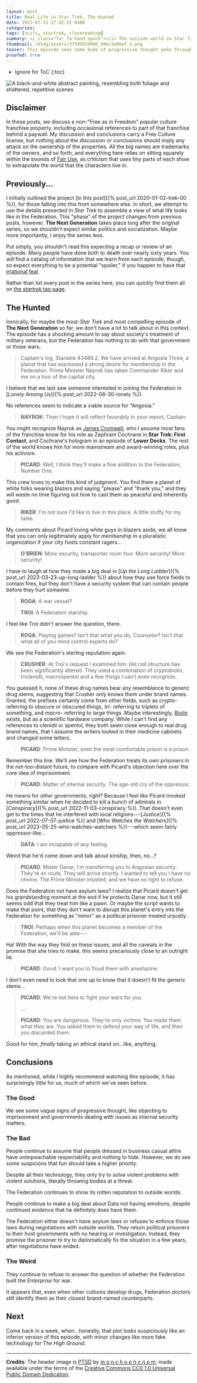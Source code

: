 ```yaml
---
layout: post
title: Real Life in Star Trek, The Hunted
date: 2023-07-13 17:42:12-0400
categories:
tags: [scifi, startrek, closereading]
summary: <i class="far fa-hand-spock"></i> The outside world in Star Trek
thumbnail: /blog/assets/37595029996_94bc3e66ef_o.png
teaser: This episode sees some buds of progressive thought poke through, but we also talk about classism, violence, asylum, and more, in a decent episode about veteran rights.
proofed: true
---
```


* Ignore for ToC
{:toc}

![A black-and-white abstract painting, resembling both foliage and shattered, repetitive scenes](/blog/assets/37595029996_94bc3e66ef_o.png "I didn't expect to find anything this imposing.")

## Disclaimer

In these posts, we discuss a non-"Free as in Freedom" popular culture franchise property, including occasional references to part of that franchise behind a paywall.  My discussion and conclusions carry a Free Culture license, but nothing about the discussion or conclusions should imply any attack on the ownership of the properties.  All the big names are trademarks of the owners, and so forth, and everything here relies on sitting squarely within the bounds of [Fair Use](https://en.wikipedia.org/wiki/Fair_use), as criticism that uses tiny parts of each show to extrapolate the world that the characters live in.

## Previously...

I initially outlined the project [in this post]({% post_url 2020-01-02-trek-00 %}), for those falling into this from somewhere else.  In short, we attempt to use the details presented in *Star Trek* to assemble a view of what life looks like in the Federation.  This "phase" of the project changes from previous posts, however.  **The Next Generation** takes place long after the original series, so we shouldn't expect similar politics and socialization.  Maybe more importantly, I enjoy the series less.

Put simply, you shouldn't read this expecting a recap or review of an episode.  Many people have done both to death over nearly sixty years.  You *will* find a catalog of information that we learn from each episode, though, so expect everything to be a potential "spoiler," if you happen to have that [irrational fear](https://www.theguardian.com/books/booksblog/2011/aug/17/spoilers-enhance-enjoyment-psychologists).

Rather than list every post in the series here, you can quickly find them all on [the *startrek* tag page](/blog/tag/startrek/).

## The Hunted

Ironically, for maybe the most-*Star Trek* and most compelling episode of **The Next Generation** so far, we don't have a lot to talk about in this context.  The episode has a shocking amount to say about society's treatment of military veterans, but the Federation has nothing to do with that government or those wars.

 > Captain's log, Stardate 43489.2. We have arrived at Angosia Three, a planet that has expressed a strong desire for membership in the Federation. Prime Minister Nayrok has taken Commander Riker and me on a tour of the capital city.

I believe that we last saw someone interested in joining the Federation in [*Lonely Among Us*]({% post_url 2022-06-30-lonely %}).

No references seem to indicate a viable source for "Angosia."

 > **NAYROK**: Then I hope it will reflect favorably in your report, Captain.

You might recognize Nayrok as [James Cromwell](https://en.wikipedia.org/wiki/James_Cromwell), who I assume most fans of the franchise know for his role as Zephram Cochrane in **Star Trek:  First Contact**, and Cochrane's hologram in an episode of **Lower Decks**.  The rest of the world knows him for more mainstream and award-winning roles, plus his activism.

 > **PICARD**: Well, I think they'll make a fine addition to the Federation, Number One.

This crew loves to make this kind of judgment.  You find them a planet of white folks wearing blazers and saying "please" and "thank you," and they will waste no time figuring out how to cast them as peaceful and inherently good.

 > **RIKER**: I'm not sure I'd like to live in this place. A little stuffy for my taste.

My comments about Picard loving white guys in blazers aside, we all know that you can only legitimately apply for membership in a pluralistic organization if your city hosts constant ragers...

 > **O'BRIEN**: More security, transporter room four. More security! More security!

I have to laugh at how they made a big deal in [*Up the Long Ladder*]({% post_url 2023-03-23-up-long-ladder %}) about how they use force fields to contain fires, but they don't have a security system that can contain people before they hurt someone.

 > **ROGA**: A war vessel?
 >
 > **TROI**: A Federation starship.

I feel like Troi didn't answer the question, there.

 > **ROGA**: Playing games? Isn't that what you do, Counselor? Isn't that what all of you mind control experts do?

We see the Federation's sterling reputation again.

 > **CRUSHER**: At Troi's request I examined him. His cell structure has been significantly altered. They used a combination of cryptobiolin, triclenidil, macrospentol and a few things I can't even recognize.

You guessed it, none of these drug names bear any resemblance to generic drug stems, suggesting that Crusher only knows them under brand names.  Granted, the prefixes certainly come from other fields, such as *crypto-* referring to obscure or obscured things, *tri-* referring to triplets of something, and *macro-* referring to large things.  Maybe interestingly, [Biolin](https://www.biolinscientific.com/) exists, but as a scientific hardware company.  While I can't find any references to clenidil or spentol, they both seem close enough to real drug brand names, that I assume the writers looked in their medicine cabinets and changed some letters.

 > **PICARD**: Prime Minister, even the most comfortable prison is a prison.

Remember this line.  We'll see how the Federation treats its own prisoners in the not-too-distant future, to compare with Picard's objection here over the core idea of imprisonment.

 > **PICARD**: Matter of internal security. The age-old cry of the oppressor.

He means for *other* governments, right?  Because I feel like Picard invoked something similar when he decided to kill a bunch of admirals in [*Conspiracy*]({% post_url 2022-11-03-conspiracy %}).  That doesn't even get to the times that he interfered with local religions---[*Justice*]({% post_url 2022-07-07-justice %}) and [*Who Watches the Watchers*]({% post_url 2023-05-25-who-watches-watchers %})---which seem fairly oppressor-like...

 > **DATA**: I am incapable of any feeling.

Weird that he'd come down and talk about kinship, then, no...?

 > **PICARD**: Mister Danar, I'm transferring you to Angosian security. They're en route. They will arrive shortly. I wanted to tell you I have no choice. The Prime Minister insisted, and we have no right to refuse.

Does the Federation not have asylum laws?  I realize that Picard doesn't get his grandstanding moment at the end if he protects Danar now, but it still seems odd that they treat him like a pawn.  Or maybe the script wants to make that point, that they don't want to disrupt this planet's entry into the Federation for something as "minor" as a political prisoner treated unjustly.

 > **TROI**: Perhaps when this planet becomes a member of the Federation, we'll be able---

Ha!  With the way they fold on these issues, and all the caveats in the promise that she tries to make, this seems precariously close to an outright lie.

 > **PICARD**: Good. I want you to flood them with anestazine.

I don't even need to look that one up to know that it doesn't fit the generic stems...

 > **PICARD**: We're not here to fight your wars for you.
 >
 > ...
 >
 > **PICARD**: You are dangerous. They're only victims. You made them what they are. You asked them to defend your way of life, and then you discarded them.

Good for him, *finally* taking an ethical stand on...like, anything.

## Conclusions

As mentioned, while I highly recommend watching this episode, it has surprisingly little for us, much of which we've seen before.

### The Good

We see some vague signs of progressive thought, like objecting to imprisonment and governments dealing with issues as internal security matters.

### The Bad

People continue to assume that people dressed in business casual attire have unimpeachable respectability and nothing to hide.  However, we do see some suspicions that fun should take a higher priority.

Despite all their technology, they only try to solve violent problems with violent solutions, literally throwing bodies at a threat.

The Federation continues to show its rotten reputation to outside worlds.

People continue to make a big deal about Data not having emotions, despite continued evidence that he definitely does have them.

The Federation either doesn't have asylum laws or refuses to enforce those laws during negotiations with outside worlds.  They return political prisoners to their host governments with no hearing or investigation.  Instead, they promise the prisoner to try to diplomatically fix the situation in a few years, after negotiations have ended.

### The Weird

They continue to refuse to answer the question of whether the Federation built the *Enterprise* for war.

It appears that, even when other cultures develop drugs, Federation doctors still identify them as their closest brand-named counterparts.

## Next

Come back in a week, when...honestly, that plot looks suspiciously like an inferior version of this episode, with minor changes like more fake technology for *The High Ground*.

#### <i class="far fa-hand-spock"></i>

* * *

**Credits**: The header image is [PTSD](https://www.flickr.com/photos/28469941@N02/37595029996) by [m o n c h o o h c n o m](https://www.flickr.com/photos/monchotoronto/), made available under the terms of the [Creative Commons CC0 1.0 Universal Public Domain Dedication](https://creativecommons.org/publicdomain/mark/1.0/).
